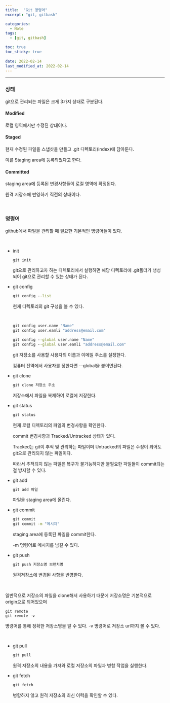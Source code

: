 ```yaml
---
title:  "Git 명령어"
excerpt: "git, gitbash"

categories:
  - Note
tags:
  - [git, gitbash]

toc: true
toc_sticky: true
 
date: 2022-02-14 
last_modified_at: 2022-02-14
---  
```


***

### 상태

git으로 관리되는 파일은 크게 3가지 상태로 구분된다.

#### Modified

로컬 영역에서만 수정된 상태이다.

#### Staged

현재 수정된 파일을 스냅샷을 만들고 .git 디렉토리(index)에 담아둔다.

이를 Staging area에 등록되었다고 한다.

#### Committed

staging area에 등록된 변경사항들이 로컬 영역에 확정된다.  

원격 저장소에 반영하기 직전의 상태이다.

<br>

### 명령어

github에서 파일을 관리할 때 필요한 기본적인 명령어들이 있다.  

<br>

* init

  ```cmd
  git init
  ```

  git으로 관리하고자 하는 디렉토리에서 실행하면 해당 디렉토리에 .git폴더가 생성되어 git으로 관리할 수 있는 상태가 된다. 

* git config

  ```cmd
  git config --list
  ```

  현재 디렉토리의 git 구성을 볼 수 있다.  

  <br>

  ```cmd
  git config user.name "Name"
  git config user.eamli "address@email.com"

  git config --global user.name "Name"
  git config --global user.eamli "address@email.com"
  ```

  git 저장소를 사용할 사용자의 이름과 이메일 주소를 설정한다. 

  컴퓨터 전역에서 사용자를 정한다면 --global을 붙이면된다.

* git clone

  ```cmd
  git clone 저장소 주소
  ```

  저장소에서 파일을 복제하여 로컬에 저장한다. 

* git status

  ```cmd
  git status
  ```

  현재 로컬 디렉토리의 파일의 변경사항을 확인한다.

  commit 변경사항과 Tracked/Untracked 상태가 있다.  

  Tracked는 git이 추적 및 관리하는 파일이며 Untracked의 파일은 수정이 되어도 git으로 관리되지 않는 파일이다.

  따라서 추적되지 않는 파일은 복구가 불가능하지만 불필요한 파일들이 commit되는걸 방지할 수 있다.

* git add

  ```cmd
  git add 파일
  ```

  파일을 staging area에 올린다.  

* git commit

  ```cmd
  git commit 
  git commit -m "메시지"
  ```

  staging area에 등록된 파일을 commit한다.  

  -m 명령어로 메시지를 남길 수 있다.

* git push

  ```cmd
  git push 저장소명 브랜치명 
  ```

  원격저장소에 변경된 사항을 반영한다.

<br>

일반적으로 저장소의 파일을 clone해서 사용하기 때문에 저장소명은 기본적으로 origin으로 되어있으며 

```git
git remote
git remote -v
```

명령어를 통해 정확한 저장소명을 알 수 있다. -v 명령어로 저장소 url까지 볼 수 있다.  

<br>

* git pull

  ```cmd
  git pull
  ```

  원격 저장소의 내용을 가져와 로컬 저장소의 파일과 병합 작업을 실행한다.

* git fetch

  ```cmd
  git fetch
  ```

  병합하지 않고 원격 저장소의 최신 이력을 확인할 수 있다. 

  
